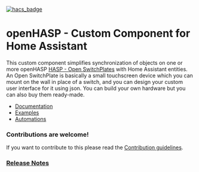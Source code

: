 [![hacs_badge](https://img.shields.io/badge/HACS-Custom-orange.svg?style=for-the-badge)](https://github.com/HASwitchPlate/openHASP-custom-component)

# openHASP - Custom Component for Home Assistant

This custom component simplifies synchronization of objects on one or more openHASP [HASP - Open SwitchPlates](https://haswitchplate.github.io/openHASP-docs/) with Home Assistant entities. An Open SwitchPlate is basically a small touchscreen device which you can mount on the wall in place of a switch, and you can design your custom user interface for it using json. You can build your own hardware but you can also buy them ready-made.

- [Documentation](https://haswitchplate.github.io/openHASP-docs/#custom-component/howto/)
- [Examples](https://haswitchplate.github.io/openHASP-docs/#custom-component/sampl_conf/)
- [Automations](https://haswitchplate.github.io/openHASP-docs/#custom-component/sampl_autom/)

### Contributions are welcome!

If you want to contribute to this please read the [Contribution guidelines](CONTRIBUTING.md).

### [Release Notes](RELEASE.md)

